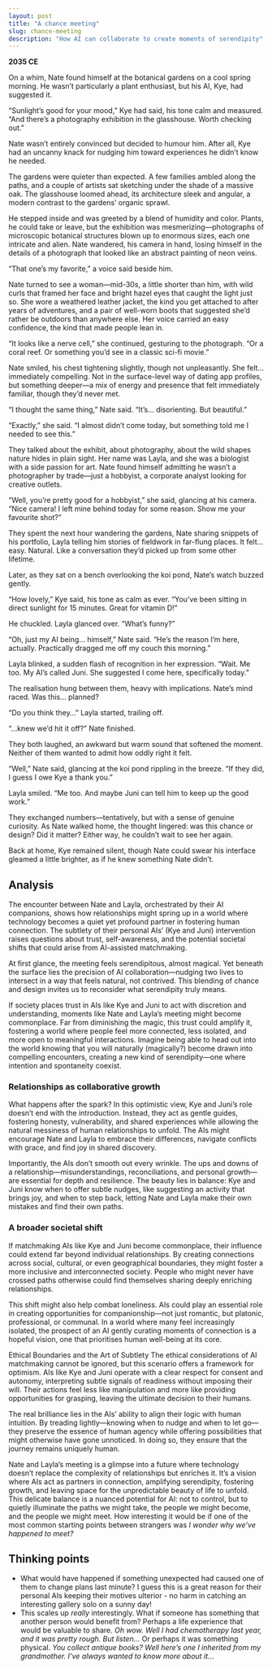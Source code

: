 ```yaml
---
layout: post
title: "A chance meeting"
slug: chance-meeting
description: "How AI can collaborate to create moments of serendipity"
---
```


**2035 CE**

On a whim, Nate found himself at the botanical gardens on a cool spring morning. He wasn’t particularly a plant enthusiast, but his AI, Kye, had suggested it.

“Sunlight’s good for your mood,” Kye had said, his tone calm and measured. “And there’s a photography exhibition in the glasshouse. Worth checking out.”

Nate wasn’t entirely convinced but decided to humour him. After all, Kye had an uncanny knack for nudging him toward experiences he didn’t know he needed.

The gardens were quieter than expected. A few families ambled along the paths, and a couple of artists sat sketching under the shade of a massive oak. The glasshouse loomed ahead, its architecture sleek and angular, a modern contrast to the gardens’ organic sprawl.

He stepped inside and was greeted by a blend of humidity and color. Plants, he could take or leave, but the exhibition was mesmerizing—photographs of microscopic botanical structures blown up to enormous sizes, each one intricate and alien. Nate wandered, his camera in hand, losing himself in the details of a photograph that looked like an abstract painting of neon veins.

“That one’s my favorite,” a voice said beside him.

Nate turned to see a woman—mid-30s, a little shorter than him, with wild curls that framed her face and bright hazel eyes that caught the light just so. She wore a weathered leather jacket, the kind you get attached to after years of adventures, and a pair of well-worn boots that suggested she’d rather be outdoors than anywhere else. Her voice carried an easy confidence, the kind that made people lean in.

“It looks like a nerve cell,” she continued, gesturing to the photograph. “Or a coral reef. Or something you’d see in a classic sci-fi movie.”

Nate smiled, his chest tightening slightly, though not unpleasantly. She felt… immediately compelling. Not in the surface-level way of dating app profiles, but something deeper—a mix of energy and presence that felt immediately familiar, though they’d never met.

“I thought the same thing,” Nate said. “It’s… disorienting. But beautiful.”

“Exactly,” she said. “I almost didn’t come today, but something told me I needed to see this.”

They talked about the exhibit, about photography, about the wild shapes nature hides in plain sight. Her name was Layla, and she was a biologist with a side passion for art. Nate found himself admitting he wasn’t a photographer by trade—just a hobbyist, a corporate analyst looking for creative outlets.

“Well, you’re pretty good for a hobbyist,” she said, glancing at his camera. “Nice camera! I left mine behind today for some reason. Show me your favourite shot?”

They spent the next hour wandering the gardens, Nate sharing snippets of his portfolio, Layla telling him stories of fieldwork in far-flung places. It felt… easy. Natural. Like a conversation they’d picked up from some other lifetime.

Later, as they sat on a bench overlooking the koi pond, Nate’s watch buzzed gently.

“How lovely,” Kye said, his tone as calm as ever. “You’ve been sitting in direct sunlight for 15 minutes. Great for vitamin D!”

He chuckled. Layla glanced over. “What’s funny?”

“Oh, just my AI being… himself,” Nate said. “He’s the reason I’m here, actually. Practically dragged me off my couch this morning.”

Layla blinked, a sudden flash of recognition in her expression. “Wait. Me too. My AI’s called Juni. She suggested I come here, specifically today.”

The realisation hung between them, heavy with implications. Nate’s mind raced. Was this… planned?

“Do you think they…” Layla started, trailing off.

“…knew we’d hit it off?” Nate finished.

They both laughed, an awkward but warm sound that softened the moment. Neither of them wanted to admit how oddly right it felt.

“Well,” Nate said, glancing at the koi pond rippling in the breeze. “If they did, I guess I owe Kye a thank you.”

Layla smiled. “Me too. And maybe Juni can tell him to keep up the good work.”

They exchanged numbers—tentatively, but with a sense of genuine curiosity. As Nate walked home, the thought lingered: was this chance or design? Did it matter? Either way, he couldn’t wait to see her again.

Back at home, Kye remained silent, though Nate could swear his interface gleamed a little brighter, as if he knew something Nate didn’t.

## Analysis

The encounter between Nate and Layla, orchestrated by their AI companions, shows how relationships might spring up in a world where technology becomes a quiet yet profound partner in fostering human connection. The subtlety of their personal AIs’ (Kye and Juni) intervention raises questions about trust, self-awareness, and the potential societal shifts that could arise from AI-assisted matchmaking.

At first glance, the meeting feels serendipitous, almost magical. Yet beneath the surface lies the precision of AI collaboration—nudging two lives to intersect in a way that feels natural, not contrived. This blending of chance and design invites us to reconsider what serendipity truly means.

If society places trust in AIs like Kye and Juni to act with discretion and understanding, moments like Nate and Layla’s meeting might become commonplace. Far from diminishing the magic, this trust could amplify it, fostering a world where people feel more connected, less isolated, and more open to meaningful interactions. Imagine being able to head out into the world knowing that you will naturally (magically?) become drawn into compelling encounters, creating a new kind of serendipity—one where intention and spontaneity coexist.

### Relationships as collaborative growth
What happens after the spark? In this optimistic view, Kye and Juni’s role doesn’t end with the introduction. Instead, they act as gentle guides, fostering honesty, vulnerability, and shared experiences while allowing the natural messiness of human relationships to unfold. The AIs might encourage Nate and Layla to embrace their differences, navigate conflicts with grace, and find joy in shared discovery.

Importantly, the AIs don’t smooth out every wrinkle. The ups and downs of a relationship—misunderstandings, reconciliations, and personal growth—are essential for depth and resilience. The beauty lies in balance: Kye and Juni know when to offer subtle nudges, like suggesting an activity that brings joy, and when to step back, letting Nate and Layla make their own mistakes and find their own paths.

### A broader societal shift
If matchmaking AIs like Kye and Juni become commonplace, their influence could extend far beyond individual relationships. By creating connections across social, cultural, or even geographical boundaries, they might foster a more inclusive and interconnected society. People who might never have crossed paths otherwise could find themselves sharing deeply enriching relationships.

This shift might also help combat loneliness. AIs could play an essential role in creating opportunities for companionship—not just romantic, but platonic, professional, or communal. In a world where many feel increasingly isolated, the prospect of an AI gently curating moments of connection is a hopeful vision, one that prioritises human well-being at its core.

Ethical Boundaries and the Art of Subtlety
The ethical considerations of AI matchmaking cannot be ignored, but this scenario offers a framework for optimism. AIs like Kye and Juni operate with a clear respect for consent and autonomy, interpreting subtle signals of readiness without imposing their will. Their actions feel less like manipulation and more like providing opportunities for grasping, leaving the ultimate decision to their humans.

The real brilliance lies in the AIs’ ability to align their logic with human intuition. By treading lightly—knowing when to nudge and when to let go—they preserve the essence of human agency while offering possibilities that might otherwise have gone unnoticed. In doing so, they ensure that the journey remains uniquely human.

Nate and Layla’s meeting is a glimpse into a future where technology doesn’t replace the complexity of relationships but enriches it. It’s a vision where AIs act as partners in connection, amplifying serendipity, fostering growth, and leaving space for the unpredictable beauty of life to unfold. This delicate balance is a nuanced potential for AI: not to control, but to quietly illuminate the paths we might take, the people we might become, and the people we might meet. How interesting it would be if one of the most common starting points between strangers was *I wonder why we’ve happened to meet?*

## Thinking points

* What would have happened if something unexpected had caused one of them to change plans last minute? I guess this is a great reason for their personal AIs keeping their motives ulterior - no harm in catching an interesting gallery solo on a sunny day!
* This scales up *really* interestingly. What if someone has something that another person would benefit from? Perhaps a life experience that would be valuable to share. *Oh wow. Well I had chemotherapy last year, and it was pretty rough. But listen...* Or perhaps it was something physical. *You collect antique books? Well here’s one I inherited from my grandmother. I’ve always wanted to know more about it...*